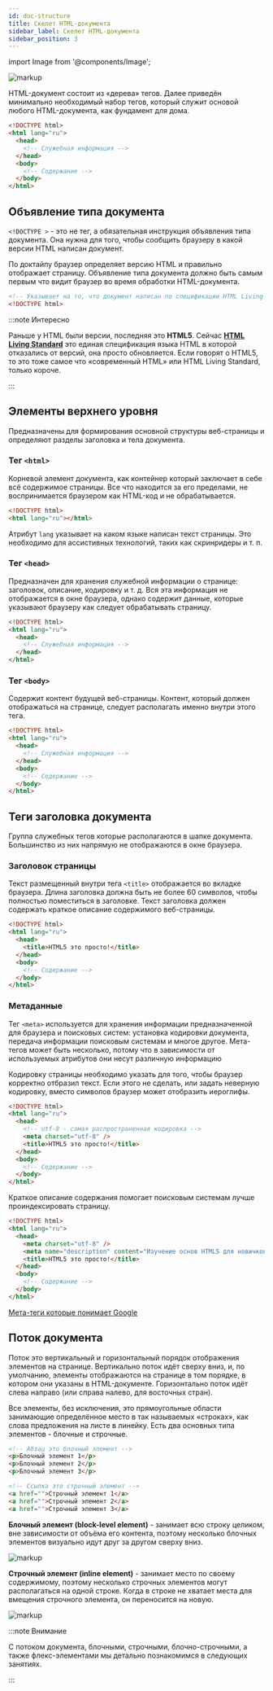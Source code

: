 ```yaml
---
id: doc-structure
title: Скелет HTML-документа
sidebar_label: Скелет HTML-документа
sidebar_position: 3
---
```


import Image from '@components/Image';

<Image alt="markup" src="img/html-css/dom-tree.png" maxWidth={640} />

HTML-документ состоит из «дерева» тегов. Далее приведён минимально необходимый
набор тегов, который служит основой любого HTML-документа, как фундамент для
дома.

```html
<!DOCTYPE html>
<html lang="ru">
  <head>
    <!-- Служебная информация -->
  </head>
  <body>
    <!-- Содержание -->
  </body>
</html>
```

## Объявление типа документа

`<!DOCTYPE >` - это не тег, а обязательная инструкция объявления типа документа.
Она нужна для того, чтобы сообщить браузеру в какой версии HTML написан
документ.

По доктайпу браузер определяет версию HTML и правильно отображает страницу.
Объявление типа документа должно быть самым первым что видит браузер во время
обработки HTML-документа.

```html
<!-- Указывает на то, что документ написан по спецификации HTML Living Standard -->
<!DOCTYPE html>
```

:::note Интересно

Раньше у HTML были версии, последняя это **HTML5**. Сейчас
**[HTML Living Standard](https://html.spec.whatwg.org/multipage/)** это единая
спецификация языка HTML в которой отказались от версий, она просто обновляется.
Если говорят о HTML5, то это тоже самое что «современный HTML» или HTML Living
Standard, только короче.

:::

## Элементы верхнего уровня

Предназначены для формирования основной структуры веб-страницы и определяют
разделы заголовка и тела документа.

### Тег `<html>`

Корневой элемент документа, как контейнер который заключает в себе всё
содержимое страницы. Все что находится за его пределами, не воспринимается
браузером как HTML-код и не обрабатывается.

```html {2}
<!DOCTYPE html>
<html lang="ru"></html>
```

Атрибут `lang` указывает на каком языке написан текст страницы. Это необходимо
для ассистивных технологий, таких как скринридеры и т. п.

### Тег `<head>`

Предназначен для хранения служебной информации о странице: заголовок, описание,
кодировку и т. д. Вся эта информация не отображается в окне браузера, однако
содержит данные, которые указывают браузеру как следует обрабатывать страницу.

```html {3,4,5}
<!DOCTYPE html>
<html lang="ru">
  <head>
    <!-- Служебная информация -->
  </head>
</html>
```

### Тег `<body>`

Содержит контент будущей веб-страницы. Контент, который должен отображаться на
странице, следует располагать именно внутри этого тега.

```html {6,7,8}
<!DOCTYPE html>
<html lang="ru">
  <head>
    <!-- Служебная информация -->
  </head>
  <body>
    <!-- Содержание -->
  </body>
</html>
```

## Теги заголовка документа

Группа служебных тегов которые располагаются в шапке документа. Большинство из
них напрямую не отображаются в окне браузера.

### Заголовок страницы

Текст размещенный внутри тега `<title>` отображается во вкладке браузера. Длина
заголовка должна быть не более 60 символов, чтобы полностью поместиться в
заголовке. Текст заголовка должен содержать краткое описание содержимого
веб-страницы.

```html {4}
<!DOCTYPE html>
<html lang="ru">
  <head>
    <title>HTML5 это просто!</title>
  </head>
  <body>
    <!-- Содержание -->
  </body>
</html>
```

### Метаданные

Тег `<meta>` используется для хранения информации предназначенной для браузера и
поисковых систем: установка кодировки документа, передача информации поисковым
системам и многое другое. Мета-тегов может быть несколько, потому что в
зависимости от используемых атрибутов они несут различную информацию

Кодировку страницы необходимо указать для того, чтобы браузер корректно отбразил
текст. Если этого не сделать, или задать неверную кодировку, вместо символов
браузер может отобразить иероглифы.

```html {5}
<!DOCTYPE html>
<html lang="ru">
  <head>
    <!-- utf-8 - самая распространенная кодировка -->
    <meta charset="utf-8" />
    <title>HTML5 это просто!</title>
  </head>
  <body>
    <!-- Содержание -->
  </body>
</html>
```

Краткое описание содержания помогает поисковым системам лучше проиндексировать
страницу.

```html {5}
<!DOCTYPE html>
<html lang="ru">
  <head>
    <meta charset="utf-8" />
    <meta name="description" content="Изучение основ HTML5 для новичков" />
    <title>HTML5 это просто!</title>
  </head>
  <body>
    <!-- Содержание -->
  </body>
</html>
```

[Мета-теги которые понимает Google](https://support.google.com/webmasters/answer/79812)

## Поток документа

Поток это вертикальный и горизонтальный порядок отображения элементов на
странице. Вертикально поток идёт сверху вниз, и, по умолчанию, элементы
отображаются на странице в том порядке, в котором они указаны в HTML-документе.
Горизонтально поток идёт слева направо (или справа налево, для восточных стран).

Все элементы, без исключения, это прямоугольные области занимающие определённое
место в так называемых «строках», как слова предложения на листе в линейку. Есть
два основных типа элементов - блочные и строчные.

```html
<!-- Абзац это блочный элемент -->
<p>Блочный элемент 1</p>
<p>Блочный элемент 2</p>
<p>Блочный элемент 3</p>

<!-- Ссылка это строчный элемент -->
<a href="">Строчный элемент 1</a>
<a href="">Строчный элемент 2</a>
<a href="">Строчный элемент 3</a>
```

**Блочный элемент (block-level element)** - занимает всю строку целиком, вне
зависимости от объёма его контента, поэтому несколько блочных элементов
визуально идут друг за другом сверху вниз.

<Image alt="markup" src="img/html-css/block-elements.png" />

**Строчный элемент (inline element)** - занимает место по своему содержимому,
поэтому несколько строчных элементов могут располагаться на одной строке. Когда
в строке не хватает места для вмещения строчного элемента, он переносится на
новую.

<Image alt="markup" src="img/html-css/inline-elements.png" />

:::note Внимание

С потоком документа, блочными, строчными, блочно-строчными, а также
флекс-элементами мы детально познакомимся в следующих занятиях.

:::
